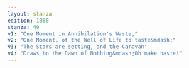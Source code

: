 ```yaml
---
layout: stanza
edition: 1868
stanza: 49
v1: "One Moment in Annihilation's Waste,"
v2: "One Moment, of the Well of Life to taste&mdash;"
v3: "The Stars are setting, and the Caravan"
v4: "Draws to the Dawn of Nothing&mdash;Oh make haste!"
---
```


